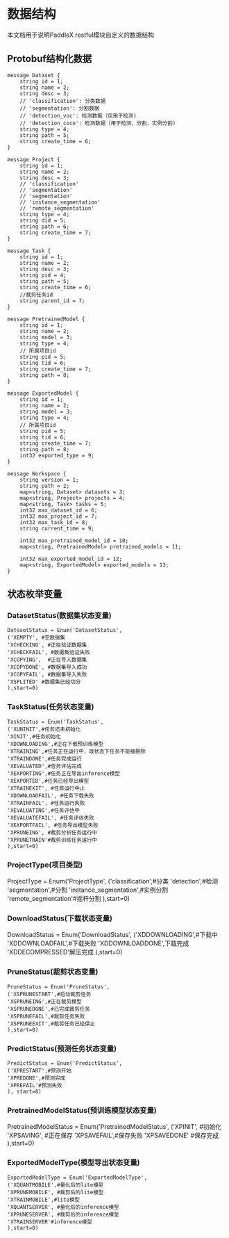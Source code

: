 # 数据结构
本文档用于说明PaddleX restful模块自定义的数据结构

## Protobuf结构化数据
```
message Dataset {
    string id = 1;
    string name = 2;
    string desc = 3;
    // 'classification': 分类数据
    // 'segmentation': 分割数据
    // 'detection_voc': 检测数据（仅用于检测)
    // 'detection_coco': 检测数据（用于检测，分割，实例分割)
    string type = 4;
    string path = 5;
    string create_time = 6;
}

message Project {
    string id = 1;
    string name = 2;
    string desc = 3;
    // 'classification'
    // 'segmentation'
    // 'segmentation'
    // 'instance_segmentation'
    // 'remote_segmentation'
    string type = 4;
    string did = 5;
    string path = 6;
    string create_time = 7;
}

message Task {
    string id = 1;
    string name = 2;
    string desc = 3;
    string pid = 4;
    string path = 5;
    string create_time = 6;
    //裁剪任务id
    string parent_id = 7;
}

message PretrainedModel {
    string id = 1;
    string name = 2;
    string model = 3;
    string type = 4;
    // 所属项目id
    string pid = 5;
    string tid = 6;
    string create_time = 7;
    string path = 8;
}

message ExportedModel {
    string id = 1;
    string name = 2;
    string model = 3;
    string type = 4;
    // 所属项目id
    string pid = 5;
    string tid = 6;
    string create_time = 7;
    string path = 8;
    int32 exported_type = 9;
}

message Workspace {
    string version = 1;
    string path = 2;
    map<string, Dataset> datasets = 3;
    map<string, Project> projects = 4;
    map<string, Task> tasks = 5;
    int32 max_dataset_id = 6;
    int32 max_project_id = 7;
    int32 max_task_id = 8;
    string current_time = 9;

    int32 max_pretrained_model_id = 10;
    map<string, PretrainedModel> pretrained_models = 11;

    int32 max_exported_model_id = 12;
    map<string, ExportedModel> exported_models = 13;
}

```

## 状态枚举变量
### DatasetStatus(数据集状态变量)
```
DatasetStatus = Enum('DatasetStatus',  
('XEMPTY', #空数据集  
'XCHECKING', #正在验证数据集  
'XCHECKFAIL', #数据集验证失败  
'XCOPYING',  #正在导入数据集  
'XCOPYDONE', #数据集导入成功  
'XCOPYFAIL', #数据集导入失败  
'XSPLITED' #数据集已经切分  
),start=0)
```

### TaskStatus(任务状态变量)
```
TaskStatus = Enum('TaskStatus',
('XUNINIT',#任务还未初始化
'XINIT',#任务初始化
'XDOWNLOADING',#正在下载预训练模型
'XTRAINING',#任务正在运行中，改状态下任务不能被删除
'XTRAINDONE',#任务完成运行
'XEVALUATED',#任务评估完成
'XEXPORTING',#任务正在导出inference模型
'XEXPORTED',#任务已经导出模型
'XTRAINEXIT', #任务运行中止
'XDOWNLOADFAIL', #任务下载失败
'XTRAINFAIL', #任务运行失败
'XEVALUATING',#任务评估中
'XEVALUATEFAIL', #任务评估失败
'XEXPORTFAIL', #任务导出模型失败
'XPRUNEING', #裁剪分析任务运行中
'XPRUNETRAIN'#裁剪训练任务运行中
),start=0)

```
### ProjectType(项目类型)
ProjectType = Enum('ProjectType',
('classification',#分类
'detection',#检测
'segmentation',#分割
'instance_segmentation',#实例分割
'remote_segmentation'#摇杆分割
),start=0)

### DownloadStatus(下载状态变量)
DownloadStatus = Enum('DownloadStatus',
('XDDOWNLOADING',#下载中
'XDDOWNLOADFAIL',#下载失败
'XDDOWNLOADDONE',下载完成
'XDDECOMPRESSED'解压完成
),start=0)

### PruneStatus(裁剪状态变量)
```
PruneStatus = Enum('PruneStatus',
('XSPRUNESTART',#启动裁剪任务
'XSPRUNEING',#正在裁剪模型
'XSPRUNEDONE',#已完成裁剪任务
'XSPRUNEFAIL',#裁剪任务失败
'XSPRUNEEXIT',#裁剪任务已经停止
),start=0)
```

### PredictStatus(预测任务状态变量)
```
PredictStatus = Enum('PredictStatus',
('XPRESTART',#预测开始
'XPREDONE',#预测完成
'XPREFAIL'#预测失败
), start=0)
```
### PretrainedModelStatus(预训练模型状态变量)
PretrainedModelStatus = Enum('PretrainedModelStatus',
('XPINIT', #初始化
'XPSAVING', #正在保存
'XPSAVEFAIL',#保存失败
'XPSAVEDONE' #保存完成
),start=0)

### ExportedModelType(模型导出状态变量)
```
ExportedModelType = Enum('ExportedModelType',
('XQUANTMOBILE',#量化后的lite模型
'XPRUNEMOBILE', #裁剪后的lite模型
'XTRAINMOBILE',#lite模型
'XQUANTSERVER', #量化后的inference模型
'XPRUNESERVER', #裁剪后的inference模型
'XTRAINSERVER'#inference模型
),start=0)
```
